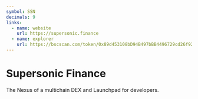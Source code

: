 ```yaml
---
symbol: SSN
decimals: 9
links:
  - name: website
    url: https://supersonic.finance
  - name: explorer
    url: https://bscscan.com/token/0x89d453108bD94B497bBB4496729cd26f92Aba533
---
```


# Supersonic Finance

The Nexus of a multichain DEX and Launchpad for developers.
